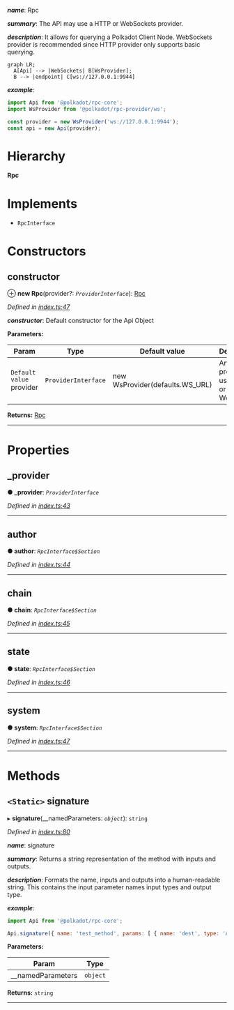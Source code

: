 

*__name__*: Rpc

*__summary__*: The API may use a HTTP or WebSockets provider.

*__description__*: It allows for querying a Polkadot Client Node. WebSockets provider is recommended since HTTP provider only supports basic querying.

```mermaid
graph LR;
  A[Api] --> |WebSockets| B[WsProvider];
  B --> |endpoint| C[ws://127.0.0.1:9944]
```

*__example__*:   
```javascript
import Api from '@polkadot/rpc-core';
import WsProvider from '@polkadot/rpc-provider/ws';

const provider = new WsProvider('ws://127.0.0.1:9944');
const api = new Api(provider);
```

# Hierarchy

**Rpc**

# Implements

* `RpcInterface`

# Constructors

<a id="constructor"></a>

##  constructor

⊕ **new Rpc**(provider?: *`ProviderInterface`*): [Rpc](_index_.rpc.md)

*Defined in [index.ts:47](https://github.com/polkadot-js/api/blob/e103e98/packages/rpc-core/src/index.ts#L47)*

*__constructor__*: Default constructor for the Api Object

**Parameters:**

| Param | Type | Default value | Description |
| ------ | ------ | ------ | ------ |
| `Default value` provider | `ProviderInterface` |  new WsProvider(defaults.WS_URL) |  An API provider using HTTP or WebSocket |

**Returns:** [Rpc](_index_.rpc.md)

___

# Properties

<a id="_provider"></a>

##  _provider

**● _provider**: *`ProviderInterface`*

*Defined in [index.ts:43](https://github.com/polkadot-js/api/blob/e103e98/packages/rpc-core/src/index.ts#L43)*

___
<a id="author"></a>

##  author

**● author**: *`RpcInterface$Section`*

*Defined in [index.ts:44](https://github.com/polkadot-js/api/blob/e103e98/packages/rpc-core/src/index.ts#L44)*

___
<a id="chain"></a>

##  chain

**● chain**: *`RpcInterface$Section`*

*Defined in [index.ts:45](https://github.com/polkadot-js/api/blob/e103e98/packages/rpc-core/src/index.ts#L45)*

___
<a id="state"></a>

##  state

**● state**: *`RpcInterface$Section`*

*Defined in [index.ts:46](https://github.com/polkadot-js/api/blob/e103e98/packages/rpc-core/src/index.ts#L46)*

___
<a id="system"></a>

##  system

**● system**: *`RpcInterface$Section`*

*Defined in [index.ts:47](https://github.com/polkadot-js/api/blob/e103e98/packages/rpc-core/src/index.ts#L47)*

___

# Methods

<a id="signature"></a>

## `<Static>` signature

▸ **signature**(__namedParameters: *`object`*): `string`

*Defined in [index.ts:80](https://github.com/polkadot-js/api/blob/e103e98/packages/rpc-core/src/index.ts#L80)*

*__name__*: signature

*__summary__*: Returns a string representation of the method with inputs and outputs.

*__description__*: Formats the name, inputs and outputs into a human-readable string. This contains the input parameter names input types and output type.

*__example__*:   
```javascript
import Api from '@polkadot/rpc-core';

Api.signature({ name: 'test_method', params: [ { name: 'dest', type: 'Address' } ], type: 'Address' }); // => test_method (dest: Address): Address
```

**Parameters:**

| Param | Type |
| ------ | ------ |
| __namedParameters | `object` |

**Returns:** `string`

___

